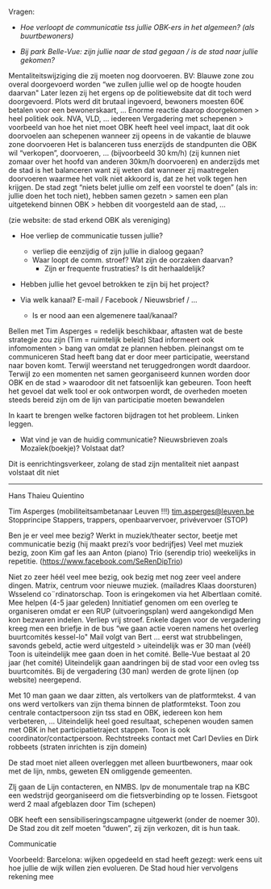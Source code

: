 Vragen:
* _Hoe verloopt de communicatie tss jullie OBK-ers in het algemeen? (als buurtbewoners)_  

* _Bij park Belle-Vue: zijn jullie naar de stad gegaan / is de stad naar jullie gekomen?_  

Mentaliteitswijziging die zij moeten nog doorvoeren. 
BV: Blauwe zone zou overal doorgevoerd worden  “we zullen jullie wel op de hoogte houden daarvan"
Later lezen zij het ergens op de politiewebsite dat dit toch werd doorgevoerd. Plots werd dit brutaal ingevoerd, bewoners moesten 60€ betalen voor een bewonerskaart, … 
Enorme reactie daarop doorgekomen > heel politiek ook. NVA, VLD, … iedereen 
Vergadering met schepenen > voorbeeld van hoe het niet moet
     OBK heeft heel veel impact, laat dit ook doorvoelen aan schepenen wanneer zij opeens in de vakantie de blauwe zone doorvoeren
Het is balanceren tuss enerzijds de standpunten die OBK wil “verkopen”, doorvoeren, … (bijvoorbeeld 30 km/h) (zij kunnen niet zomaar over het hoofd van anderen 30km/h doorvoeren) en anderzijds met de stad is het balanceren want zij weten dat wanneer zij maatregelen doorvoeren waarmee het volk niet akkoord is, dat ze het volk tegen hen krijgen.
De stad zegt “niets belet jullie om zelf een voorstel te doen” (als in: jullie doen het toch niet), hebben samen gezetn > samen een plan uitgetekend binnen OBK > hebben dit voorgesteld aan de stad, ...

(zie website: de stad erkend OBK als vereniging)

- Hoe verliep de communicatie tussen jullie? 
     - verliep die eenzijdig of zijn jullie in dialoog gegaan?
     - Waar loopt de comm. stroef? Wat zijn de oorzaken daarvan? 
          - Zijn er frequente frustraties? Is dit herhaaldelijk?

- Hebben jullie het gevoel betrokken te zijn bij het project? 

- Via welk kanaal? E-mail / Facebook / Nieuwsbrief / ...
     - Is er nood aan een algemenere taal/kanaal?

Bellen met Tim Asperges = redelijk beschikbaar, aftasten wat de beste strategie zou zijn (Tim = ruimtelijk beleid) 
Stad informeert ook infomomenten > bang van omdat ze plannen hebben. pleinangst om te communiceren
Stad heeft bang dat er door meer participatie, weerstand naar boven komt. Terwijl weerstand net teruggedrongen wordt daardoor. Terwijl zo een momenten net samen georganiseerd kunnen worden door OBK en de stad > waarodoor dit net fatsoenlijk kan gebeuren.
Toon heeft het gevoel dat welk tool er ook ontworpen wordt, de overheden moeten steeds bereid zijn om de lijn van participatie moeten bewandelen

In kaart te brengen welke factoren bijdragen tot het probleem. 
Linken leggen. 

- Wat vind je van de huidig communicatie? Nieuwsbrieven zoals Mozaïek(boekje)? Volstaat dat?

Dit is eenrichtingsverkeer, zolang de stad zijn mentaliteit niet aanpast volstaat dit niet
___


Hans Thaieu Quientino

Tim Asperges (mobiliteitsambetanaar Leuven !!!) tim.asperges@leuven.be
     Stopprincipe
     Stappers, trappers, openbaarvervoer, privévervoer (STOP)

Ben je er veel mee bezig? Werkt in muziek/theater sector, beetje met communicatie bezig (hij maakt prezi’s voor bedrijfjes)
Veel met muziek bezig, zoon Kim gaf les aan Anton (piano)
Trio (serendip trio) weekelijks in repetitie. (https://www.facebook.com/SeRenDipTrio)

Niet zo zeer héél veel mee bezig, ook bezig met nog zeer veel andere dingen. 
Matrix, centrum voor nieuwe muziek. 
(mailadres Klaas doorsturen)
Wsselend co¨rdinatorschap. Toon is eringekomen via het Albertlaan comité. Mee helpen (4-5 jaar geleden)
Innitiatief genomen om een overleg te organiseren omdat er een RUP (uitvoeringsplan) werd aangekondigd
Men kon bezwaren indelen.
Verliep vrij stroef.
Enkele dagen voor de vergadering kreeg men een briefje in de bus “we gaan actie voeren namens het overleg buurtcomités kessel-lo"
Mail volgt van Bert … eerst wat strubbelingen, savonds gebeld, actie werd uitgesteld > uiteindelijk was er 30 man (véél)
Toon is uiteindelijk mee gaan doen in het comité. Belle-Vue bestaat al 20 jaar (het comité)
Uiteindelijk gaan aandringen bij de stad voor een ovleg tss buurtcomités.
Bij de vergadering (30 man) werden de grote lijnen (op website) neergepend.

Met 10 man gaan we daar zitten, als vertolkers van de platformtekst. 4 van ons werd vertolkers van zijn thema binnen de platformtekst. Toon zou centrale contactpersoon zijn tss stad en OBK, iedereen kon hem verbeteren, ...
Uiteindelijk heel goed resultaat, schepenen wouden samen met OBK in het participatietraject stappen. Toon is ook coordinator/contactpersoon. Rechtstreeks contact met Carl Devlies en Dirk robbeets (straten inrichten is zijn domein)

De stad moet niet alleen overleggen met alleen buurtbewoners, maar ook met de lijn, nmbs, geweten EN omliggende gemeenten.

ZIj gaan de Lijn contacteren, en NMBS.
Ipv de monumentale trap na KBC een wedstrijd georganiseerd om die fietsverbinding op te lossen. 
Fietsgoot werd 2 maal afgeblazen door Tim (schepen) 

OBK heeft een sensibiliseringscampagne uitgewerkt (onder de noemer 30). De Stad zou dit zelf moeten “duwen”, zij zijn verkozen, dit is hun taak.


Communicatie 

Voorbeeld:
Barcelona: wijken opgedeeld en stad heeft gezegt: werk eens uit hoe jullie de wijk willen zien evolueren. De Stad houd hier vervolgens rekening mee


